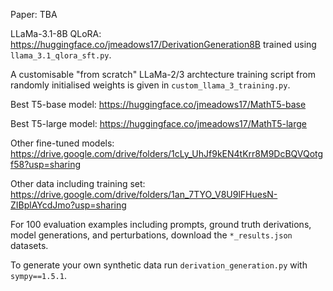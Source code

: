 Paper: TBA

LLaMa-3.1-8B QLoRA: https://huggingface.co/jmeadows17/DerivationGeneration8B trained using ```llama_3.1_qlora_sft.py```.

A customisable "from scratch" LLaMa-2/3 archtecture training script from randomly initialised weights is given in ```custom_llama_3_training.py```. 

Best T5-base model: https://huggingface.co/jmeadows17/MathT5-base

Best T5-large model: https://huggingface.co/jmeadows17/MathT5-large

Other fine-tuned models: https://drive.google.com/drive/folders/1cLy_UhJf9kEN4tKrr8M9DcBQVQotgf58?usp=sharing

Other data including training set: https://drive.google.com/drive/folders/1an_7TYO_V8U9lFHuesN-ZIBplAYcdJmo?usp=sharing

For 100 evaluation examples including prompts, ground truth derivations, model generations, and perturbations, download the ```*_results.json``` datasets.

To generate your own synthetic data run ```derivation_generation.py``` with ```sympy==1.5.1```. 
